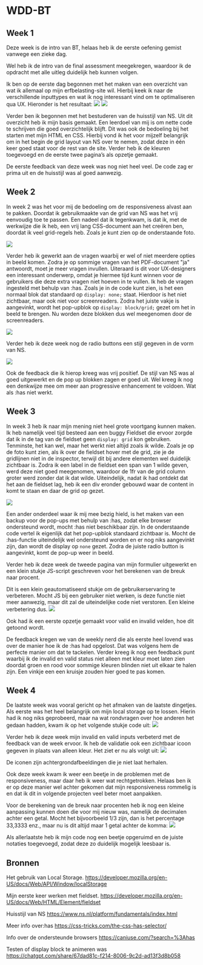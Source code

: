 # WDD-BT
 
<h2>Week 1</h2>

Deze week is de intro van BT, helaas heb ik de eerste oefening gemist vanwege een zieke dag.

Wel heb ik de intro van de final assessment meegekregen, waardoor ik de opdracht met alle uitleg duidelijk heb kunnen volgen.

Ik ben op de eerste dag begonnen met het maken van een overzicht van wat ik allemaal op mijn erfbelasting-site wil. Hierbij keek ik naar de verschillende inputtypes en wat ik nog interessant vind om te optimaliseren qua UX. Hieronder is het resultaat:
<img src="readme-img/Screenshot 2025-02-28 at 11.03.27.png">
<img src="readme-img/Screenshot 2025-02-28 at 11.03.33.png">


Verder ben ik begonnen met het bestuderen van de huisstijl van NS. Uit dit overzicht heb ik mijn basis gemaakt. Een leerdoel van mij is om nette code te schrijven die goed overzichtelijk blijft. Dit was ook de bedoeling bij het starten met mijn HTML en CSS. Hierbij vond ik het voor mijzelf belangrijk om in het begin de grid layout van NS over te nemen, zodat deze in één keer goed staat voor de rest van de site. Verder heb ik de kleuren toegevoegd en de eerste twee pagina’s als opzetje gemaakt.

De eerste feedback van deze week was nog niet heel veel. De code zag er prima uit en de huisstijl was al goed aanwezig.


<h2>Week 2</h2>

In week 2 was het voor mij de bedoeling om de responsiveness alvast aan te pakken. Doordat ik gebruikmaakte van de grid van NS was het vrij eenvoudig toe te passen. Een nadeel dat ik tegenkwam, is dat ik, met de werkwijze die ik heb, een vrij lang CSS-document aan het creëren ben, doordat ik veel grid-regels heb. Zoals je kunt zien op de onderstaande foto.

<img src="readme-img/grid.png">

Verder heb ik gewerkt aan de vragen waarbij er wel of niet meerdere opties in beeld komen. Zodra je op sommige vragen van het PDF-document "ja" antwoordt, moet je meer vragen invullen. Uiteraard is dit voor UX-designers een interessant onderwerp, omdat je hiermee tijd kunt winnen voor de gebruikers die deze extra vragen niet hoeven in te vullen. Ik heb de vragen ingesteld met behulp van :has. Zoals je in de code kunt zien, is het een normaal blok dat standaard op `display: none;` staat. Hierdoor is het niet zichtbaar, maar ook niet voor screenreaders. Zodra het juiste vakje is aangevinkt, wordt het pop-upblok op `display: block/grid;` gezet om het in beeld te brengen. Nu worden deze blokken dus wel meegenomen door de screenreaders.

<img src="readme-img/has-oud.png">

Verder heb ik deze week nog de radio buttons een stijl gegeven in de vorm van NS.

<img src="readme-img/pop-up-met-buttons.png">

Ook de feedback die ik hierop kreeg was vrij positief. De stijl van NS was al goed uitgewerkt en de pop up blokken zagen er goed uit. Wel kreeg ik nog een denkwijze mee om meer aan progressive enhancement te voldoen. Wat als :has niet werkt.

<h2>Week 3</h2>

In week 3 heb ik naar mijn mening niet heel grote voortgang kunnen maken. Ik heb namelijk veel tijd besteed aan een buggy Fieldset die ervoor zorgde dat ik in de tag van de fieldset geen `display: grid` kon gebruiken. Tenminste, het kan wel, maar het werkt niet altijd zoals ik wilde. Zoals je op de foto kunt zien, als ik over de fieldset hover met de grid, zie je de gridlijnen niet in de inspector, terwijl dit bij andere elementen wel duidelijk zichtbaar is. Zodra ik een label in de fieldset een span van 1 wilde geven, werd deze niet goed meegenomen, waardoor de 1fr van de grid column groter werd zonder dat ik dat wilde. Uiteindelijk, nadat ik had ontdekt dat het aan de fieldset lag, heb ik een div eronder gebouwd waar de content in komt te staan en daar de grid op gezet.

<img src="readme-img/grid-fout.png">

Een ander onderdeel waar ik mij mee bezig hield, is het maken van een backup voor de pop-ups met behulp van :has, zodat elke browser ondersteund wordt, mocht :has niet beschikbaar zijn. In de onderstaande code vertel ik eigenlijk dat het pop-upblok standaard zichtbaar is. Mocht de :has-functie uiteindelijk wel ondersteund worden en er nog niks aangevinkt zijn, dan wordt de display op `none` gezet. Zodra de juiste radio button is aangevinkt, komt de pop-up weer in beeld.

Verder heb ik deze week de tweede pagina van mijn formulier uitgewerkt en een klein stukje JS-script geschreven voor het berekenen van de breuk naar procent.

Dit is een klein geautomatiseerd stukje om de gebruikerservaring te verbeteren. Mocht JS bij een gebruiker niet werken, is deze functie niet meer aanwezig, maar dit zal de uiteindelijke code niet verstoren. Een kleine verbetering dus.
<img src="readme-img/has-goed.png">

Ook had ik een eerste opzetje gemaakt voor valid en invalid velden, hoe dit getoond wordt.

De feedback kregen we van de weekly nerd die als eerste heel lovend was over de manier hoe ik de :has had opgelost. Dat was volgens hem de perfecte manier om dat te tackelen. Verder kreeg ik nog een feedback punt waarbij ik de invalid en valid status niet alleen met kleur moet laten zien doordat groen en rood voor sommige kleuren blinden niet uit elkaar te halen zijn. Een vinkje een een kruisje zouden hier goed te pas komen.

<h2>Week 4</h2>

De laatste week was vooral gericht op het afmaken van de laatste dingetjes. Als eerste was het heel belangrijk om mijn local storage op te lossen. Hierin had ik nog niks geprobeerd, maar na wat rondvragen over hoe anderen het gedaan hadden, kwam ik op het volgende stukje code uit:
<img src="readme-img/local-storage.png">

Verder heb ik deze week mijn invalid en valid inputs verbeterd met de feedback van de week ervoor. Ik heb de validatie ook een zichtbaar icoon gegeven in plaats van alleen kleur. Het ziet er nu als volgt uit:
<img src="readme-img/valid-invalid.png">

De iconen zijn achtergrondafbeeldingen die je niet laat herhalen.

Ook deze week kwam ik weer een beetje in de problemen met de responsiveness, maar daar heb ik weer wat rechtgetrokken. Helaas ben ik er op deze manier wel achter gekomen dat mijn responsiveness rommelig is en dat ik dit in volgende projecten veel beter moet aanpakken.

Voor de berekening van de breuk naar procenten heb ik nog een kleine aanpassing kunnen doen die voor mij nieuw was, namelijk de decimalen achter een getal. Mocht het bijvoorbeeld 1/3 zijn, dan is het percentage 33,3333 enz., maar nu is dit altijd maar 1 getal achter de komma:
<img src="readme-img/breuk.png">

Als allerlaatste heb ik mijn code nog een beetje opgeruimd en de juiste notaties toegevoegd, zodat deze zo duidelijk mogelijk leesbaar is.


<h2>Bronnen</h2>

Het gebruik van Local Storage.
https://developer.mozilla.org/en-US/docs/Web/API/Window/localStorage

Mijn eerste keer werken met fieldset.
https://developer.mozilla.org/en-US/docs/Web/HTML/Element/fieldset

Huisstijl van NS
https://www.ns.nl/platform/fundamentals/index.html

Meer info over:has
https://css-tricks.com/the-css-has-selector/

Info over de ondersteunde browsers
https://caniuse.com/?search=%3Ahas

Testen of display block te animeren was
https://chatgpt.com/share/67dad81c-f214-8006-9c2d-ad13f3d8b058 